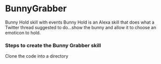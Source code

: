 # BunnyGrabber
Bunny Hold skill with events
Bunny Hold is an Alexa skill that does what a Twitter thread suggested to do...show the bunny and allow it to choose an emoticon to hold.

### Steps to create the Bunny Grabber skill

Clone the code into a directory

``` git clone https://github.com/danagibson/BunnyGrabber.git
```
